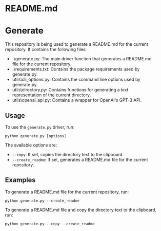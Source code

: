 # README.md #

# Generate
This repository is being used to generate a README.md for the current repository. It contains the following files: 

- .\generate.py: The main driver function that generates a README.md file for the current repository.
- .\requirements.txt: Contains the package requirements used by generate.py.
- utils\cli_options.py: Contains the command line options used by generate.py.
- utils\directory.py: Contains functions for generating a text representation of the current directory.
- utils\openai_api.py: Contains a wrapper for OpenAI's GPT-3 API.

## Usage
To use the `generate.py` driver, run:

```terminal
python generate.py [options]
```

The available options are:

- `--copy`: If set, copies the directory text to the clipboard.
- `--create_readme`: If set, generates a README.md file for the current repository.

## Examples
To generate a README.md file for the current repository, run:

```terminal
python generate.py --create_readme
```

To generate a README.md file and copy the directory text to the clipboard, run:

```terminal
python generate.py --copy --create_readme
```